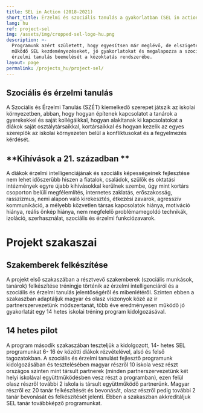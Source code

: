 ```yaml
---
title: SEL in Action (2018-2021)
short_title: Érzelmi és szociális tanulás a gyakorlatban (SEL in action (2018-21)
lang: hu
ref: project-sel
img: /assets/img/cropped-sel-logo-hu.png
description: >-
  Programunk azért született, hogy egyesítsen már meglévő, de elszigetelten
  működő SEL kezdeményezéseket, jó gyakorlatokat és megalapozza a szociális és
  érzelmi tanulás beemelését a közoktatás rendszerébe. 
layout: page
permalink: /projects_hu/project-sel/
---
```

## Szociális és érzelmi tanulás

A Szociális és Érzelmi Tanulás (SZÉT) kiemelkedő szerepet játszik az iskolai környezetben, abban, hogy hogyan építenek kapcsolatot a tanárok a gyerekekkel és saját kollégáikkal, hogyan alakítanak ki kapcsolatokat a diákok saját osztálytársaikkal, kortársaikkal és hogyan kezelik az egyes szereplők az iskolai környezeten belül a konfliktusokat és a fegyelmezés kérdését.

## **Kihívások a 21. században **

A diákok érzelmi intelligenciájának és szociális képességeinek fejlesztése nem lehet időszerűbb hiszen a fiatalok, családok, szülők és oktatási intézmények egyre újabb kihívásokkal kerülnek szembe, úgy mint kortárs csoporton belüli megfélemlítés, internetes zaklatás, erőszakosság, rasszizmus, nemi alapon való kirekesztés, étkezési zavarok, agresszív kommunikáció, a mélyebb közvetlen társas kapcsolatok hiánya, motiváció hiánya, reális önkép hiánya, nem megfelelő problémamegoldó technikák, izoláció, szerhasználat, szociális és érzelmi funkciózavarok.

# Projekt szakaszai

## Szakemberek felkészítése

A projekt első szakaszában a résztvevő szakemberek (szociális munkások, tanárok) felkészítése tréningje történik az érzelmi intelligenciáról és a szociális és érzelmi tanulás jelentőségéről és mibenlétéről. Szinten ebben a szakaszban adaptáljuk magyar és olasz viszonyok közé az ír partnerszervezetünk módszertanát, több éve eredményesen működő jó gyakorlatát egy 14 hetes iskolai tréning program kidolgozásával.

## 14 hetes pilot

A program második szakaszában teszteljük a kidolgozott, 14- hetes SEL programunkat 6- 16 év közötti diákok rézvételével, alsó és felső tagozatokban. A szociális és érzelmi tanulást fejlesztő programunk  kidolgozásában és tesztelésében magyar részről 10 iskola vesz részt országos szinten mint társult partnerek (minden partnerszervezetünk két helyi iskolával együttműködésben vesz részt a programban), ezen felül olasz részről további 2 iskola is társult együttműködő partnerünk. Magyar részről ez 20 tanár felkészítését és bevonását, olasz részről pedig további 2 tanár bevonását és felkészítését jelenti. Ebben a szakaszban akkreditáljuk SEL tanár továbbképző programunkat.

##
